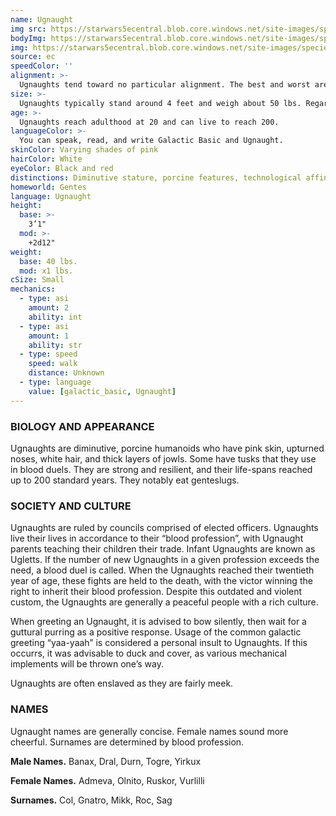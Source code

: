 ```yaml
---
name: Ugnaught
img src: https://starwars5ecentral.blob.core.windows.net/site-images/species/species_ugnaught.png
bodyImg: https://starwars5ecentral.blob.core.windows.net/site-images/species/species_ugnaught.png
img: https://starwars5ecentral.blob.core.windows.net/site-images/species/species_ugnaught.png
source: ec
speedColor: ''
alignment: >-
  Ugnaughts tend toward no particular alignment. The best and worst are found among them.
size: >-
  Ugnaughts typically stand around 4 feet and weigh about 50 lbs. Regardless of your position in that range, your size is Small.
age: >-
  Ugnaughts reach adulthood at 20 and can live to reach 200.
languageColor: >-
  You can speak, read, and write Galactic Basic and Ugnaught. 
skinColor: Varying shades of pink
hairColor: White
eyeColor: Black and red
distinctions: Diminutive stature, porcine features, technological affinity
homeworld: Gentes
language: Ugnaught
height:
  base: >-
    3’1"
  mod: >-
    +2d12"
weight:
  base: 40 lbs.
  mod: x1 lbs.
cSize: Small
mechanics:
  - type: asi
    amount: 2
    ability: int
  - type: asi
    amount: 1
    ability: str
  - type: speed
    speed: walk
    distance: Unknown
  - type: language
    value: [galactic_basic, Ugnaught]
---
```

### BIOLOGY AND APPEARANCE
Ugnaughts are diminutive, porcine humanoids who have pink skin, upturned noses, white hair, and thick layers of jowls. Some have tusks that they use in blood duels. They are strong and resilient, and their life-spans reached up to 200 standard years. They notably eat genteslugs.

### SOCIETY AND CULTURE
Ugnaughts are ruled by councils comprised of elected officers. Ugnaughts live their lives in accordance to their “blood profession”, with Ugnaught parents teaching their children their trade. Infant Ugnaughts are known as Ugletts. If the number of new Ugnaughts in a given profession exceeds the need, a blood duel is called. When the Ugnaughts reached their twentieth year of age, these fights are held to the death, with the victor winning the right to inherit their blood profession. Despite this outdated and violent custom, the Ugnaughts are generally a peaceful people with a rich culture.

When greeting an Ugnaught, it is advised to bow silently, then wait for a guttural purring as a positive response. Usage of the common galactic greeting “yaa-yaah” is considered a personal insult to Ugnaughts. If this occurrs, it was advisable to duck and cover, as various mechanical implements will be thrown one’s way.

Ugnaughts are often enslaved as they are fairly meek.

### NAMES
Ugnaught names are generally concise. Female names sound more cheerful. Surnames are determined by blood profession.

__Male Names.__ Banax, Dral, Durn, Togre, Yirkux

__Female Names.__ Admeva, Olnito, Ruskor, Vurlilli

__Surnames.__ Col, Gnatro, Mikk, Roc, Sag



    
